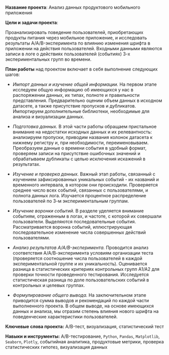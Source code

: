 **Название проекта**: Анализ данных продуктового мобильного приложения

**Цели и задачи проекта**:

Проанализировать поведение пользователей, приобретающих продукты питания через мобильное приложение, и исследовать результаты A/A/B-эксперимента по влиянию изменения шрифта в приложении на действия пользователей. Входными данными являются записи в логе о действиях пользователей (событиях) 3-х экспериментальных групп во времени.

**План работы** над проектом включает в себя выполнение следующих шагов:
-	*Импорт данных и изучение общей информации.* На первом этапе исследуем общую информацию об имеющихся у нас в распоряжении данных, их типах, полноте и правильности представления. Предварительно оценим объем данных в исходном датасете, а также присутствие пропусков и дубликатов. Импортируем дополнительные библиотеки, необходимые для анализа и визуализации данных.

-	*Подготовка данных.* В этой части работы обращаем пристальное внимание на недостатки исходных данных и их релевантность: анализируем пропуски, приводим названия колонок датасета к нижнему регистру и, при необходимости, переименовываем. Преобразуем данные о времени события в удобный формат, проверяем записи на присутствие ошибочных значений и обрабатываем дубликаты с целью исключения искажений в результатах.

-	*Изучение и проверка данных.* Важный этап работы, связанный с изучением зафиксированных уникальных событий - их названий и временного интервала, в котором они происходили. Проверяется среднее число всех событий, связанных с пользователями, и полнота данных лога. Изучается процентное распределение
пользователей по 3-м экспериментальным группам.

-	*Изучение воронки событий.* В разделе уделяется внимание событиям, отраженным в логах, и частоте, с которой их совершали пользователи. Выделяются последовательные события. Рассматривается воронка событий, иллюстрирующая последовательное изменение числа совершенных действий пользователями.

- *Анализ результатов A/A/B-эксперимента.* Проводится анализ соответствия А/А/В-эксперимента условиям организации теста (проверяется соотношение числа пользователей в каждой экспериментальной группе и их уникальность). Оценивается разница в статистических критериях контрольных групп A1/A2 для
проверки точности проведенного тестирования. Исследуется статистическая разница по доле пользовательских событий в контрольных и целевых группах.

-	*Формулирование общего вывода.* На заключительном этапе приводится сумма выводов и рекомендаций по каждой части выполненного проекта. В общем выводе, на основе имеющихся данных и анализа, мы отразим степень влияния нового шрифта на поведенческие характеристики пользователей.

**Ключевые слова проекта:** A/B-тест, визуализация, статистический тест

**Навыки и инструменты:** A/B-тестирование, ```Python```, ```Pandas```, ```Matplotlib```, ```Seaborn```, ```Plotly```, событийная аналитика, продуктовые метрики, проверка статистических гипотез, визуализация данных
